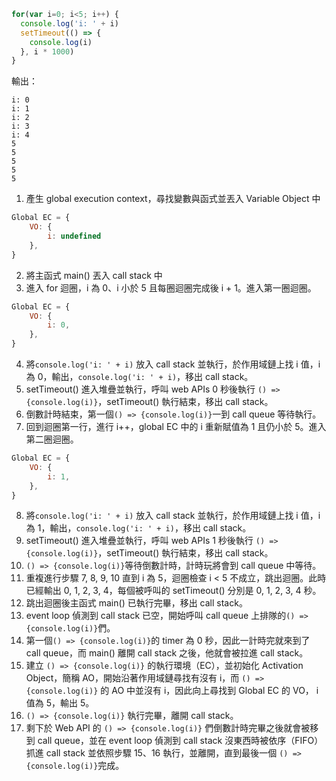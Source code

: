 ```javascript
for(var i=0; i<5; i++) {
  console.log('i: ' + i)
  setTimeout(() => {
    console.log(i)
  }, i * 1000)
}
```
輸出：
```
i: 0
i: 1
i: 2
i: 3
i: 4
5
5
5
5
5
```

1. 產生 global execution context，尋找變數與函式並丟入 Variable Object 中
```javascript
Global EC = {
    VO: {
        i: undefined
    },
}
```
2. 將主函式 main() 丟入 call stack 中
3. 進入 for 迴圈，i 為 0、i 小於 5 且每圈迴圈完成後 i + 1。進入第一圈迴圈。
```javascript
Global EC = {
    VO: {
        i: 0,
    },
}
```
4. 將`console.log('i: ' + i)` 放入 call stack 並執行，於作用域鏈上找 i 值，i 為 0，輸出，`console.log('i: ' + i)`，移出 call stack。
5. setTimeout() 進入堆疊並執行，呼叫 web APIs 0 秒後執行 `() => {console.log(i)}`，setTimeout() 執行結束，移出 call stack。
6. 倒數計時結束，第一個`() => {console.log(i)}`一到 call queue 等待執行。
7. 回到迴圈第一行，進行 i++，global EC 中的 i 重新賦值為 1 且仍小於 5。進入第二圈迴圈。
```javascript
Global EC = {
    VO: {
        i: 1,
    },
}
```
8. 將`console.log('i: ' + i)` 放入 call stack 並執行，於作用域鏈上找 i 值，i 為 1，輸出，`console.log('i: ' + i)`，移出 call stack。
9. setTimeout() 進入堆疊並執行，呼叫 web APIs 1 秒後執行 `() => {console.log(i)}`，setTimeout() 執行結束，移出 call stack。
10. `() => {console.log(i)}`等待倒數計時，計時玩將會到 call queue 中等待。
11. 重複進行步驟 7, 8, 9, 10 直到 i 為 5，迴圈檢查 i < 5 不成立，跳出迴圈。此時已經輸出 0, 1, 2, 3, 4，每個被呼叫的 setTimeout() 分別是 0, 1, 2, 3, 4 秒。
12. 跳出迴圈後主函式 main() 已執行完畢，移出 call stack。
13. event loop 偵測到 call stack 已空，開始呼叫 call queue 上排隊的`() => {console.log(i)}`們。
14. 第一個`() => {console.log(i)}`的 timer 為 0 秒，因此一計時完就來到了 call queue，而 main() 離開 call stack 之後，他就會被拉進 call stack。
15. 建立 `() => {console.log(i)}` 的執行環境（EC），並初始化 Activation Object，簡稱 AO，開始沿著作用域鏈尋找有沒有 i，而 `() => {console.log(i)}` 的 AO 中並沒有 i，因此向上尋找到 Global EC 的 VO， i 值為 5，輸出 5。
16. `() => {console.log(i)}` 執行完畢，離開 call stack。
17. 剩下於 Web API 的 `() => {console.log(i)}` 們倒數計時完畢之後就會被移到 call queue，並在 event loop 偵測到 call stack 沒東西時被依序（FIFO）抓進 call stack 並依照步驟 15、16 執行，並離開，直到最後一個 `() => {console.log(i)}`完成。